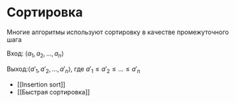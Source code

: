 # Сортировка

Многие алгоритмы используют сортировку в качестве промежуточного шага

Вход: $\langle a_1, a_2, \dots, a_n \rangle$

Выход:$\langle a'_1, a'_2, \dots, a'_n \rangle$, где $a'_1 \leq a'_2 \leq \dots \leq a'_n$

- [[Insertion sort]]
- [[Быстрая сортировка]]
